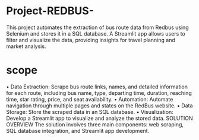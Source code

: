 # Project-REDBUS-
This project automates the extraction of bus route data from Redbus using Selenium and stores it in a SQL database. A Streamlit app allows users to filter and visualize the data, providing insights for travel planning and market analysis.
# scope
•	Data Extraction: Scrape bus route links, names, and detailed information for each route, including bus name, type, departing time, duration, reaching time, star rating, price, and seat availability.
•	Automation: Automate navigation through multiple pages and states on the RedBus website.
•	Data Storage: Store the scraped data in an SQL database.
•	Visualization: Develop a Streamlit app to visualize and analyze the stored data.
SOLUTION OVERVIEW
The solution involves three main components: web scraping, SQL database integration, and Streamlit app development.
